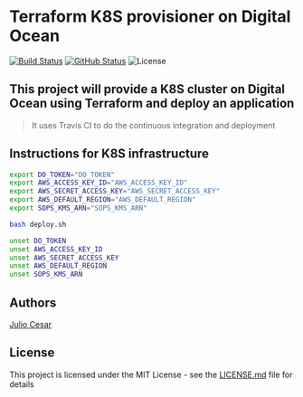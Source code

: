 # Terraform K8S provisioner on Digital Ocean

[![Build Status](https://travis-ci.org/julio-cesar-development/terraform-k8s-do.svg)](https://travis-ci.org/julio-cesar-development/terraform-k8s-do)
[![GitHub Status](https://badgen.net/github/status/julio-cesar-development/terraform-k8s-do)](https://github.com/julio-cesar-development/terraform-k8s-do)
![License](https://badgen.net/badge/license/MIT/blue)

## This project will provide a K8S cluster on Digital Ocean using Terraform and deploy an application

> It uses Travis CI to do the continuous integration and deployment

## Instructions for K8S infrastructure

```bash
export DO_TOKEN="DO_TOKEN"
export AWS_ACCESS_KEY_ID="AWS_ACCESS_KEY_ID"
export AWS_SECRET_ACCESS_KEY="AWS_SECRET_ACCESS_KEY"
export AWS_DEFAULT_REGION="AWS_DEFAULT_REGION"
export SOPS_KMS_ARN="SOPS_KMS_ARN"

bash deploy.sh

unset DO_TOKEN
unset AWS_ACCESS_KEY_ID
unset AWS_SECRET_ACCESS_KEY
unset AWS_DEFAULT_REGION
unset SOPS_KMS_ARN
```

## Authors

[Julio Cesar](https://github.com/julio-cesar-development)

## License

This project is licensed under the MIT License - see the [LICENSE.md](LICENSE.md) file for details
